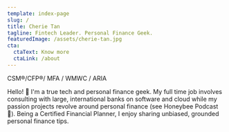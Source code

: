 ```yaml
---
template: index-page
slug: /
title: Cherie Tan
tagline: Fintech Leader. Personal Finance Geek.
featuredImage: /assets/cherie-tan.jpg
cta:
  ctaText: Know more
  ctaLink: /about
---
```

CSM®/CFP®/ MFA / WMWC / ARIA

Hello! 👋 I'm a true tech and personal finance geek. My full time job involves consulting with large, international banks on software and cloud while my passion projects revolve around personal finance (see Honeybee Podcast 🐝). Being a Certified Financial Planner, I enjoy sharing unbiased, grounded personal finance tips.